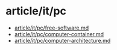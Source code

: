# article/it/pc

- [article/it/pc/free-software.md](free-software.md)
- [article/it/pc/computer-container.md](computer-container.md)
- [article/it/pc/computer-architecture.md](computer-architecture.md)
